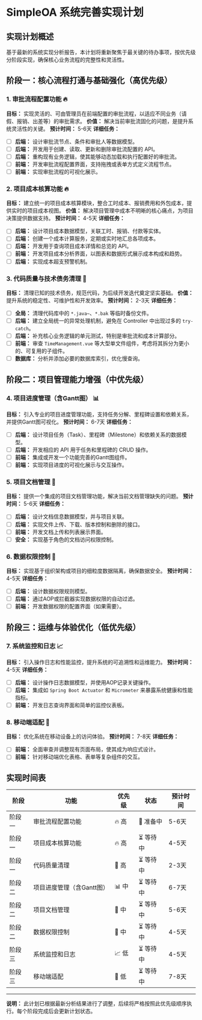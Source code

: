 # SimpleOA 系统完善实现计划

## 实现计划概述
基于最新的系统实现分析报告，本计划将重新聚焦于最关键的待办事项，按优先级分阶段实现，确保核心业务流程的完整性和灵活性。

## 阶段一：核心流程打通与基础强化（高优先级）

### 1. 审批流程配置功能 🔥
**目标：** 实现灵活的、可由管理员在前端配置的审批流程，以适应不同业务（请假、报销、出差等）的审批需求。
**价值：** 解决当前审批流固化的问题，是提升系统灵活性的关键。
**预计时间：** 5-6天
**详细任务：**
- [ ] **后端：** 设计审批流节点、条件和审批人等数据模型。
- [ ] **后端：** 开发用于创建、读取、更新和删除审批流配置的 API。
- [ ] **后端：** 重构现有业务逻辑，使其能够动态加载和执行配置好的审批流。
- [ ] **前端：** 开发审批流程配置界面，支持拖拽或表单方式定义流程节点。
- [ ] **前端：** 实现审批流程的可视化展示。

### 2. 项目成本核算功能 🔥
**目标：** 建立统一的项目成本核算模块，整合工时成本、报销费用和外包成本，提供实时的项目成本视图。
**价值：** 解决项目管理中成本不明晰的核心痛点，为项目决策提供数据支持。
**预计时间：** 4-5天
**详细任务：**
- [ ] **后端：** 设计项目成本数据模型，关联工时、报销、付款等实体。
- [ ] **后端：** 创建一个成本计算服务，定期或实时地汇总各项成本。
- [ ] **后端：** 开发用于查询项目成本详情和总览的 API。
- [ ] **前端：** 开发项目成本分析界面，以图表和数据形式展示成本构成和趋势。
- [ ] **后端：** 实现成本超支预警机制。

### 3. 代码质量与技术债务清理 🔧
**目标：** 清理已知的技术债务，规范代码，为后续开发迭代奠定坚实基础。
**价值：** 提升系统的稳定性、可维护性和开发效率。
**预计时间：** 2-3天
**详细任务：**
- [ ] **全局：** 清理代码库中的 `*.java~`、`*.bak` 等临时备份文件。
- [ ] **后端：** 建立全局统一的异常处理机制，避免在 Controller 中出现过多的 `try-catch`。
- [ ] **后端：** 补充核心业务逻辑的单元测试，特别是审批流和成本计算部分。
- [ ] **前端：** 审查 `TimeManagement.vue` 等大型单文件组件，考虑将其拆分为更小的、可复用的子组件。
- [ ] **数据库：** 分析并添加必要的数据库索引，优化慢查询。

## 阶段二：项目管理能力增强（中优先级）

### 4. 项目进度管理（含Gantt图） 📊
**目标：** 引入专业的项目进度管理功能，支持任务分解、里程碑设置和依赖关系，并提供Gantt图可视化。
**预计时间：** 6-7天
**详细任务：**
- [ ] **后端：** 设计项目任务（Task）、里程碑（Milestone）和依赖关系的数据模型。
- [ ] **后端：** 开发相应的 API 用于任务和里程碑的 CRUD 操作。
- [ ] **前端：** 集成或开发一个功能完善的Gantt图组件。
- [ ] **前端：** 实现项目进度的可视化展示与交互操作。

### 5. 项目文档管理 📁
**目标：** 提供一个集成的项目文档管理功能，解决当前文档管理缺失的问题。
**预计时间：** 5-6天
**详细任务：**
- [ ] **后端：** 设计文档信息数据模型，并与项目关联。
- [ ] **后端：** 实现文件上传、下载、版本控制和删除的接口。
- [ ] **前端：** 开发文档上传和列表展示界面。
- [ ] **安全：** 实现基于角色的文档访问权限控制。

### 6. 数据权限控制 🔐
**目标：** 实现基于组织架构或项目的细粒度数据隔离，确保数据安全。
**预计时间：** 4-5天
**详细任务：**
- [ ] **后端：** 设计数据权限规则模型。
- [ ] **后端：** 通过AOP或拦截器实现数据权限的自动过滤。
- [ ] **前端：** 开发数据权限的配置界面（如果需要）。

## 阶段三：运维与体验优化（低优先级）

### 7. 系统监控和日志 📈
**目标：** 引入操作日志和性能监控，提升系统的可追溯性和运维能力。
**预计时间：** 4-5天
**详细任务：**
- [ ] **后端：** 设计操作日志数据模型，并使用AOP记录关键操作。
- [ ] **后端：** 集成如 `Spring Boot Actuator` 和 `Micrometer` 来暴露系统健康和性能指标。
- [ ] **前端：** 开发日志查询界面和简单的监控仪表板。

### 8. 移动端适配 📱
**目标：** 优化系统在移动设备上的访问体验。
**预计时间：** 7-8天
**详细任务：**
- [ ] **前端：** 全面审查并调整现有页面布局，使其成为响应式设计。
- [ ] **前端：** 针对移动端优化表格、表单等复杂组件的交互。

## 实现时间表

| 阶段 | 功能 | 优先级 | 状态 | 预计时间 |
|---|---|---|---|---|
| 阶段一 | 审批流程配置功能 | 🔥 高 | 🔄 准备中 | 5-6天 |
| 阶段一 | 项目成本核算功能 | 🔥 高 | ⏳ 等待中 | 4-5天 |
| 阶段一 | 代码质量清理 | 🔧 高 | ⏳ 等待中 | 2-3天 |
| 阶段二 | 项目进度管理（含Gantt图） | 📊 中 | ⏳ 等待中 | 6-7天 |
| 阶段二 | 项目文档管理 | 📁 中 | ⏳ 等待中 | 5-6天 |
| 阶段二 | 数据权限控制 | 🔐 中 | ⏳ 等待中 | 4-5天 |
| 阶段三 | 系统监控和日志 | 📈 低 | ⏳ 等待中 | 4-5天 |
| 阶段三 | 移动端适配 | 📱 低 | ⏳ 等待中 | 7-8天 |

---

**说明：** 此计划已根据最新分析结果进行了调整，后续将严格按照此优先级顺序执行。每个阶段完成后会更新计划状态。